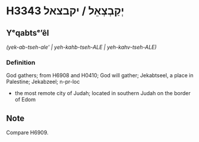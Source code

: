 # H3343 יְקַבְצְאֵל / יקבצאל

## Yᵉqabtsᵉʼêl

_(yek-ab-tseh-ale' | yeh-kahb-tseh-ALE | yeh-kahv-tseh-ALE)_

### Definition

God gathers; from H6908 and H0410; God will gather; Jekabtseel, a place in Palestine; Jekabzeel; n-pr-loc

- the most remote city of Judah; located in southern Judah on the border of Edom

## Note

Compare H6909.
